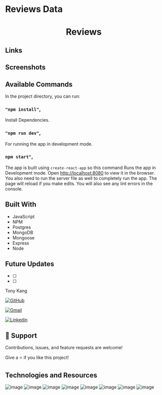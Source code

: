 # Reviews Data
<h1 align="center">Reviews</h1>

## Links

## Screenshots

## Available Commands

In the project directory, you can run:

### `"npm install"`,

Install Dependencies.

### `"npm run dev"`,

For running the app in development mode.

### `npm start"`,

The app is built using `create-react-app` so this command Runs the app in Development mode. Open [http://localhost:8080](http://localhost:8080) to view it in the browser. You also need to run the server file as well to completely run the app. The page will reload if you make edits.
You will also see any lint errors in the console.


## Built With

- JavaScript
- NPM
- Postgres
- MongoDB
- Mongoose
- Express
- Node

## Future Updates

- [ ] 
- [ ] 

Tony Kang

[![GitHub](https://img.shields.io/badge/github-%23121011.svg?style=for-the-badge&logo=github&logoColor=white)](https://github.com/selis9)

[![Gmail](https://img.shields.io/badge/Gmail-D14836?style=for-the-badge&logo=gmail&logoColor=white)](mailto:tony.andrew.kang@gmail.com)

[![Linkedin](https://img.shields.io/badge/linkedin-%230077B5.svg?style=for-the-badge&logo=linkedin&logoColor=white)](https://www.linkedin.com/in/tkang89/)

## 🤝 Support

Contributions, issues, and feature requests are welcome!

Give a ⭐️ if you like this project!

## Technologies and Resources
![image]( https://img.shields.io/badge/npm-CB3837?style=for-the-badge&logo=npm&logoColor=white )
![image]( https://img.shields.io/badge/Postman-FF6C37?style=for-the-badge&logo=Postman&logoColor=white )
![image]( https://img.shields.io/badge/Git-F05032?style=for-the-badge&logo=git&logoColor=white )
![image]( https://img.shields.io/badge/Google_chrome-4285F4?style=for-the-badge&logo=Google-chrome&logoColor=white )
![image]( https://img.shields.io/badge/Trello-%23026AA7.svg?style=for-the-badge&logo=Trello&logoColor=white )
![image]( https://img.shields.io/badge/VisualStudioCode-0078d7.svg?style=for-the-badge&logo=visual-studio-code&logoColor=white )
![image]( https://img.shields.io/badge/javascript-%23323330.svg?style=for-the-badge&logo=javascript&logoColor=%23F7DF1E )
![image]( https://img.shields.io/badge/ESLint-4B3263?style=for-the-badge&logo=eslint&logoColor=white )



